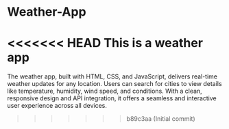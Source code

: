 # Weather-App
<<<<<<< HEAD
This is a weather app
=======
The weather app, built with HTML, CSS, and JavaScript, delivers real-time weather updates for any location. Users can search for cities to view details like temperature, humidity, wind speed, and conditions. With a clean, responsive design and API integration, it offers a seamless and interactive user experience across all devices.
>>>>>>> b89c3aa (Initial commit)
